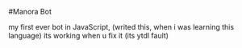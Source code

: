 #Manora Bot

my first ever bot in JavaScript, (writed this, when i was learning this language) its working when u fix it (its ytdl fault)